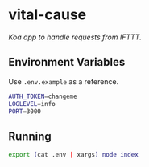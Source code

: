 # vital-cause

_Koa app to handle requests from IFTTT._


## Environment Variables

Use `.env.example` as a reference.

```bash
AUTH_TOKEN=changeme
LOGLEVEL=info
PORT=3000
```


## Running

```bash
export (cat .env | xargs) node index
```
